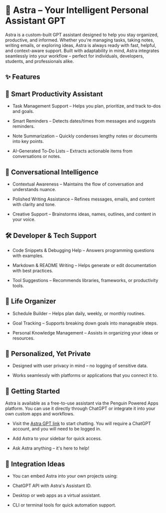 # 🌟 Astra – Your Intelligent Personal Assistant GPT


Astra is a custom-built GPT assistant designed to help you stay organized, productive, and informed. Whether you're managing tasks, taking notes, writing emails, or exploring ideas, Astra is always ready with fast, helpful, and context-aware support. Built with adaptability in mind, Astra integrates seamlessly into your workflow – perfect for individuals, developers, students, and professionals alike.

## ✨ Features


## 🧠 Smart Productivity Assistant
- Task Management Support – Helps you plan, prioritize, and track to-dos and goals.

- Smart Reminders – Detects dates/times from messages and suggests reminders.

- Note Summarization – Quickly condenses lengthy notes or documents into key points.

- AI-Generated To-Do Lists – Extracts actionable items from conversations or notes.

## 💬 Conversational Intelligence
- Contextual Awareness – Maintains the flow of conversation and understands nuance.

- Polished Writing Assistance – Refines messages, emails, and content with clarity and tone.

- Creative Support – Brainstorms ideas, names, outlines, and content in your voice.

## 🛠️ Developer & Tech Support
- Code Snippets & Debugging Help – Answers programming questions with examples.

- Markdown & README Writing – Helps generate or edit documentation with best practices.

- Tool Suggestions – Recommends libraries, frameworks, or productivity tools.

## 📅 Life Organizer
- Schedule Builder – Helps plan daily, weekly, or monthly routines.

- Goal Tracking – Supports breaking down goals into manageable steps.

- Personal Knowledge Management – Assists in organizing your ideas or resources.

## 🔐 Personalized, Yet Private
- Designed with user privacy in mind – no logging of sensitive data.

- Works seamlessly with platforms or applications that you connect it to.

## 🚀 Getting Started

Astra is available as a free-to-use assistant via the Penguin Powered Apps platform. You can use it directly through ChatGPT or integrate it into your own custom apps and workflows.

- Visit the [Astra GPT link](https://chatgpt.com/g/g-67c8477dd7fc819189b08762840761ec-astra) to start chatting. You will require a ChatGPT account, and you will need to be logged in.

- Add Astra to your sidebar for quick access.

- Ask Astra anything – it's here to help!

## 🔧 Integration Ideas
- You can embed Astra into your own projects using:

- ChatGPT API with Astra's Assistant ID.

- Desktop or web apps as a virtual assistant.

- CLI or terminal tools for quick automation support.
